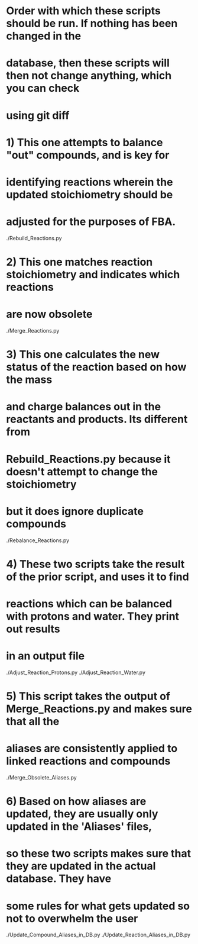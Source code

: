 # Order with which these scripts should be run. If nothing has been changed in the
# database, then these scripts will then not change anything, which you can check
# using git diff

# 1) This one attempts to balance "out" compounds, and is key for
# identifying reactions wherein the updated stoichiometry should be
# adjusted for the purposes of FBA.
./Rebuild_Reactions.py

# 2) This one matches reaction stoichiometry and indicates which reactions
# are now obsolete
./Merge_Reactions.py

# 3) This one calculates the new status of the reaction based on how the mass
# and charge balances out in the reactants and products. Its different from
# Rebuild_Reactions.py because it doesn't attempt to change the stoichiometry
# but it does ignore duplicate compounds
./Rebalance_Reactions.py

# 4) These two scripts take the result of the prior script, and uses it to find
# reactions which can be balanced with protons and water. They print out results
# in an output file
./Adjust_Reaction_Protons.py
./Adjust_Reaction_Water.py

# 5) This script takes the output of Merge_Reactions.py and makes sure that all the
# aliases are consistently applied to linked reactions and compounds
./Merge_Obsolete_Aliases.py

# 6) Based on how aliases are updated, they are usually only updated in the 'Aliases' files,
# so these two scripts makes sure that they are updated in the actual database. They have
# some rules for what gets updated so not to overwhelm the user
./Update_Compound_Aliases_in_DB.py
./Update_Reaction_Aliases_in_DB.py

